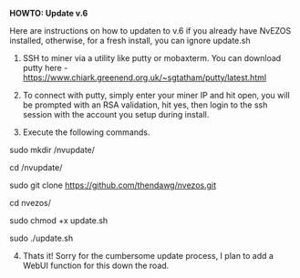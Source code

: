 **HOWTO: Update v.6**

Here are instructions on how to updaten to v.6 if you already have NvEZOS installed, otherwise, for a fresh install, you can ignore update.sh

1. SSH to miner via a utility like putty or mobaxterm. You can download putty here - https://www.chiark.greenend.org.uk/~sgtatham/putty/latest.html

2. To connect with putty, simply enter your miner IP and hit open, you will be prompted with an RSA validation, hit yes, then login to the ssh session with the account you setup during install.

3. Execute the following commands.

sudo mkdir /nvupdate/

cd /nvupdate/

sudo git clone https://github.com/thendawg/nvezos.git

cd nvezos/

sudo chmod +x update.sh

sudo ./update.sh

4. Thats it! Sorry for the cumbersome update process, I plan to add a WebUI function for this down the road.

